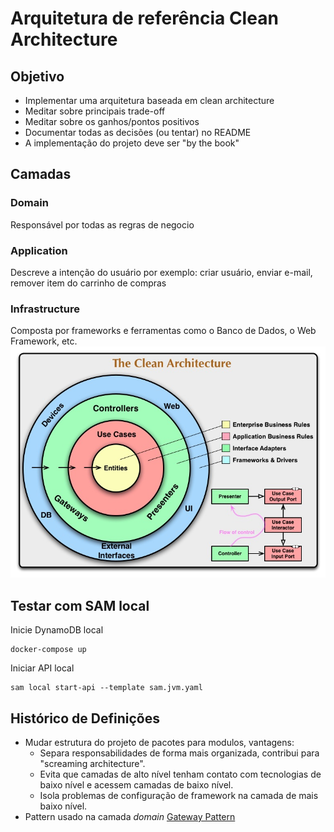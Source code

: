 # Arquitetura de referência Clean Architecture
## Objetivo
- Implementar uma arquitetura baseada em clean architecture
- Meditar sobre principais trade-off
- Meditar sobre os ganhos/pontos positivos
- Documentar todas as decisões (ou tentar) no README
- A implementação do projeto deve ser "by the book"
## Camadas
### Domain
Responsável por todas as regras de negocio
### Application
Descreve a intenção do usuário por exemplo: criar usuário, enviar e-mail, remover item do carrinho de compras
### Infrastructure
Composta por frameworks e ferramentas como o Banco de Dados, o Web Framework, etc.
![MarineGEO circle logo](assets/CleanArchitecture.jpg)
## Testar com SAM local
Inicie DynamoDB local
```shell
docker-compose up
```
Iniciar API local
```shell
sam local start-api --template sam.jvm.yaml
```



## Histórico de Definições

- Mudar estrutura do projeto de pacotes para modulos, vantagens:
    - Separa responsabilidades de forma mais organizada, contribui para "screaming architecture".
    - Evita que camadas de alto nível tenham contato com tecnologias de baixo nível e acessem camadas de baixo nível.
    - Isola problemas de configuração de framework na camada de mais baixo nível.
- Pattern usado na camada <i>domain</i> [Gateway Pattern](https://martinfowler.com/articles/gateway-pattern.html)
